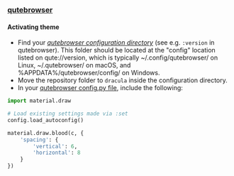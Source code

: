 ### [qutebrowser](https://www.qutebrowser.org/)

#### Activating theme

- Find your *[qutebrowser configuration directory](https://www.qutebrowser.org/doc/help/configuring.html#configpy)* (see e.g. `:version` in qutebrowser). This folder should be located at the "config" location listed on qute://version, which is typically ~/.config/qutebrowser/ on Linux, ~/.qutebrowser/ on macOS, and %APPDATA%/qutebrowser/config/ on Windows.
- Move the repository folder to `dracula` inside the configuration directory.
- In your [qutebrowser config.py file](https://www.qutebrowser.org/doc/help/configuring.html#configpy), include the following:

```python
import material.draw

# Load existing settings made via :set
config.load_autoconfig()

material.draw.blood(c, {
    'spacing': {
        'vertical': 6,
        'horizontal': 8
    }
})
```
